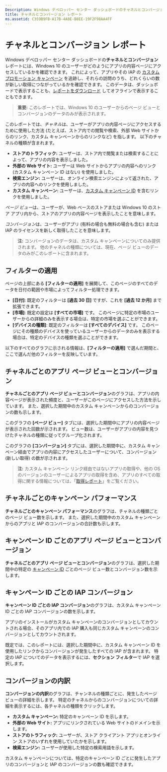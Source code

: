 ```yaml
---
Description: Windows デベロッパー センター ダッシュボードのチャネルとコンバージョン レポートには、Windows 10 のユーザーがどのようにアプリの内容ページにアクセスしているかを確認できます。
title: チャネルとコンバージョン レポート
ms.assetid: C359B9FB-A17B-4A8E-B8EE-19F2F98AA4FF
---
```


# チャネルとコンバージョン レポート


Windows デベロッパー センター ダッシュボードの**チャネルとコンバージョン** レポートには、Windows 10 のユーザーがどのようにアプリの内容ページにアクセスしているかを確認できます。 これによって、アプリやその IAP の [カスタム プロモーション キャンペーン](create-a-custom-app-promotion-campaign.md) を追跡し、それらの訪問のうち、どれくらいの数が新しい取得につながっているかを確認できます。 このデータは、ダッシュボードで表示することも、[レポートをダウンロード](download-analytic-reports.md) してオフラインで表示することもできます。

> **重要:** このレポートでは、Windows 10 のユーザーからのページ ビューとコンバージョンのデータのみが表示されます。

 

このレポートでは、*チャネル*は、ユーザーがアプリの内容ページにアクセスするために使用した方法 (たとえば、ストア内での閲覧や検索、外部 Web サイトからのリンク、カスタム キャンペーンからのリンクなど) を指します。 以下のチャネルの種類が含まれます。

-   **ストアのトラフィック:** ユーザーは、ストア内で閲覧または検索することによって、アプリの内容を表示しました。
-   **外部の Web サイト:** ユーザーは Web サイトからアプリの内容へのリンク (カスタム キャンペーン ID はない) を使用しました。
-   **検索エンジン:** ユーザーは、オンライン検索エンジンによって返された、アプリの内容へのリンクを使用しました。
-   **カスタム キャンペーン:** ユーザーは、[カスタム キャンペーン ID](create-a-custom-app-promotion-campaign.md) を含むリンクを使用しました。

*ページ ビュー*は、ユーザーが、Web ベースのストアまたは Windows 10 のストア アプリ内から、ストアのアプリの内容ページを表示したことを意味します。

*コンバージョン*は、ユーザーがアプリ (有料の場合も無料の場合も含む) または IAP のライセンスを新しく取得したことを意味します。

> **注:** コンバージョンのデータは、カスタム キャンペーンについてのみ提供されます。 他のチャネルの種類については、現在、ページ ビューのデータのみがこのレポートに含まれます。

 

## フィルターの適用


ページの上部にある **[フィルターの適用]** を展開して、このページのすべてのデータを日付の範囲や市場によってフィルター処理できます。

-   **[日付]**: 既定のフィルターは **[過去 30 日]** ですが、これを **[過去 12 か月]** まで拡張できます。
-   **[市場]**: 既定の設定は **[すべての市場]** です。 このページに特定の市場のユーザーからの詳細のみを表示する場合は、特定の市場を選ぶことができます。
-   **[デバイスの種類]**: 既定のフィルターは **[すべてのデバイス]** です。 このページにその種類のデバイスを使っているユーザーからのデータのみを表示する場合は、特定のデバイスの種類を選ぶことができます。

以下のすべてのグラフに示される情報は、**[フィルターの適用]** で選んだ期間と、ここで選んだ他のフィルターを反映しています。

## チャネルごとのアプリ ページ ビューとコンバージョン


**チャネルごとのアプリ ページ ビューとコンバージョン**のグラフは、アプリの内容ページが表示された頻度と、ユーザーがこのページにアクセスした方法を示しています。 また、選択した期間中のカスタム キャンペーンからのコンバージョンの数も示します。

このグラフの **[ページ ビュー]** タブには、選択した期間中にアプリの内容ページが表示された回数が示されます。 ビュー数は、ユーザーがアプリの内容を見つけたチャネルの種類に従ってグループ化されます。

このグラフの **[コンバージョン]** タブには、選択した期間中に、カスタム キャンペーン経由でアプリの内容にアクセスしたユーザーについて、コンバージョン (新しい取得) の数が示されます。

> **注:** カスタム キャンペーン リンク経由ではないアプリの取得や、他の OS のバージョンのユーザーによるアプリの取得を含め、アプリのすべての取得に関する情報については、「[取得レポート](acquisitions-report.md)」をご覧ください。

 

## チャネルごとのキャンペーン パフォーマンス


**チャネルごとのキャンペーン パフォーマンス**のグラフは、チャネルの種類ごとのページ ビュー数を示します。 また、選択した期間中のカスタム キャンペーンからのアプリと IAP のコンバージョンの合計数も示します。

## キャンペーン ID ごとのアプリ ページ ビューとコンバージョン


**チャネルごとのアプリ ページ ビューとコンバージョン**のグラフは、選択した期間中の特定の [キャンペーン ID](create-a-custom-app-promotion-campaign.md) ごとのページ ビュー数とコンバージョン数を示します。

##  キャンペーン ID ごとの IAP コンバージョン


**キャンペーン ID ごとの IAP コンバージョン**のグラフは、カスタム キャンペーン ID ごとの IAP コンバージョンの数を示します。

アプリのインストールがカスタム キャンペーンのコンバージョンとしてカウントされる場合、そのアプリ内での IAP 購入も同じカスタム キャンペーンのコンバージョンとしてカウントされます。

既定では、このレポートには、選択した期間中に、カスタム キャンペーン ID を使用したリンクからコンバージョンが発生したすべての IAP が含まれます。 特定の IAP についてのデータを表示するには、**セクション フィルター**で IAP を選択します。

## コンバージョンの内訳


**コンバージョンの内訳**のグラフは、チャンネルの種類ごとに、発生したページ ビューの詳細を示します。 特定のチャネルからのコンバージョンについての詳細を表示するには、各チャネルの種類をクリックします。

-   **カスタム キャンペーン:** 特定のキャンペーン ID を示します。
-   **外部の Web サイト:** アプリにリンクされている Web サイトのドメインを示します。
-   **ストアのトラフィック:** ユーザーが、ストア クライアント アプリとオンライン ストアのいずれを使用していたかを示します。
-   **検索エンジン:** ユーザーが使用した特定の検索用語を示します。

カスタム キャンペーンについては、特定のキャンペーン ID ごとに発生したアプリのコンバージョンと IAP のコンバージョンの数も確認できます。

 

 






<!--HONumber=Mar16_HO1-->


